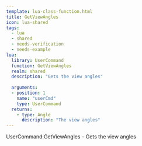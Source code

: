 ```yaml
---
template: lua-class-function.html
title: GetViewAngles
icon: lua-shared
tags:
  - lua
  - shared
  - needs-verification
  - needs-example
lua:
  library: UserCommand
  function: GetViewAngles
  realm: shared
  description: "Gets the view angles"
  
  arguments:
  - position: 1
    name: "userCmd"
    type: UserCommand
  returns:
    - type: Angle
      description: "The view angles"
---
```


<div class="lua__search__keywords">
UserCommand:GetViewAngles &#x2013; Gets the view angles
</div>
